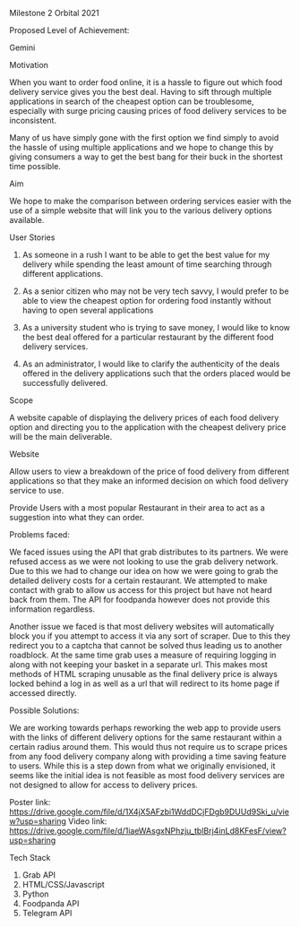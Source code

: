 Milestone 2 Orbital 2021

Proposed Level of Achievement: 

Gemini 

Motivation 

When you want to order food online, it is a hassle to figure out which food delivery service gives you the best deal. Having to sift through multiple applications in search of the cheapest option can be troublesome, especially with surge pricing causing prices of food delivery services to be inconsistent.

Many of us have simply gone with the first option we find simply to avoid the hassle of using multiple applications and we hope to change this by giving consumers a way to get the best bang for their buck in the shortest time possible. 

Aim 

We hope to make the comparison between ordering services easier with the use of a simple website that will link you to the various delivery options available. 

User Stories

1. As someone in a rush I want to be able to get the best value for my delivery while spending the least amount of time searching through different applications. 

2. As a senior citizen who may not be very tech savvy, I would prefer to be able to view the cheapest option for ordering food instantly without having to open several applications

3. As a university student who is trying to save money, I would like to know the best deal offered for a particular restaurant by the different food delivery services.

4. As an administrator, I would like to clarify the authenticity of the deals offered in the delivery applications such that the orders placed would be successfully delivered.

Scope

A website capable of displaying the delivery prices of each food delivery option and directing you to the application with the cheapest delivery price will be the main deliverable. 


Website


Allow users to view a breakdown of the price of food delivery from different applications so that they make an informed decision on which food delivery service to use.

Provide Users with a most popular Restaurant in their area to act as a suggestion into what they can order. 



Problems faced:

We faced issues using the API that grab distributes to its partners. We were refused access as we were not looking to use the grab delivery network. Due to this we had to change our idea on how we were going to grab the detailed delivery costs for a certain restaurant. We attempted to make contact with grab to allow us access for this project but have not heard back from them. The API for foodpanda however does not provide this information regardless. 

Another issue we faced is that most delivery websites will automatically block you if you attempt to access it via any sort of scraper. Due to this they redirect you to a captcha that cannot be solved thus leading us to another roadblock. At the same time grab uses a measure of requiring logging in along with not keeping your basket in a separate url. This makes most methods of HTML scraping unusable as the final delivery price is always locked behind a log in as well as a url that will redirect to its home page if accessed directly. 

Possible Solutions:

We are working towards perhaps reworking the web app to provide users with the links of different delivery options for the same restaurant within a certain radius around them. This would thus not require us to scrape prices from any food delivery company along with providing a time saving feature to users. While this is a step down from what we originally envisioned, it seems like the initial idea is not feasible as most food delivery services are not designed to allow for access to delivery prices. 

	

Poster link: https://drive.google.com/file/d/1X4jX5AFzbi1WddDCjFDgb9DUUd9Ski_u/view?usp=sharing
Video link: https://drive.google.com/file/d/1iaeWAsgxNPhzju_tblBrj4inLd8KFesF/view?usp=sharing

Tech Stack
1. Grab API
2. HTML/CSS/Javascript
3. Python
4. Foodpanda API
5. Telegram API
 

